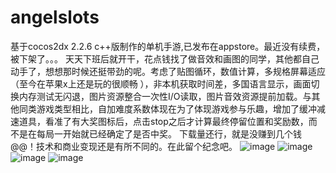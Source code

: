 # angelslots
基于cocos2dx 2.2.6  c++版制作的单机手游,已发布在appstore。最近没有续费，被下架了。。。
天天下班后就开干，花点钱找了做音效和画图的同学，其他都自己动手了，想想那时候还挺带劲的呢。考虑了贴图循环，数值计算，多规格屏幕适应（至今在苹果x上还是玩的很顺畅 ），非本机获取时间差，多国语言显示，画面切换内存测试无闪退，图片资源整合一次性I/O读取，图片音效资源提前加载。与其他同类游戏类型相比，自加难度系数体现在为了体现游戏参与乐趣，增加了缓冲减速道具，看准了有大奖图标后，点击stop之后才计算最终停留位置和奖励数，而不是在每局一开始就已经确定了是否中奖。
下载量还行，就是没赚到几个钱@@！技术和商业变现还是有所不同的。在此留个纪念吧。
 ![image](https://github.com/newy/AngelSlots/blob/master/img/0x0ss-6.jpg)
 ![image](https://github.com/newy/AngelSlots/blob/master/img/0x0ss-2.jpg)
 ![image](https://github.com/newy/AngelSlots/blob/master/img/0x0ss-9.jpg)
 ![image](https://github.com/newy/AngelSlots/blob/master/img/0x0ss-3.jpg)
